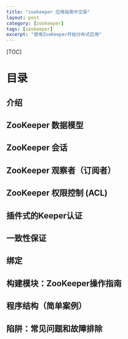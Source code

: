 ```yaml
---
title: "zookeeper 应用指南中文版"
layout: post
category: [zookeeper]
tags: [zookeeper]
excerpt: "使用ZooKeeper开始分布式应用"
---
```


[TOC]

# 目录
## 介绍
## ZooKeeper 数据模型
## ZooKeeper 会话
## ZooKeeper 观察者（订阅者）
## ZooKeeper 权限控制 (ACL)
## 插件式的Keeper认证
## 一致性保证
## 绑定
## 构建模块：ZooKeeper操作指南
## 程序结构（简单案例）
## 陷阱：常见问题和故障排除

```
